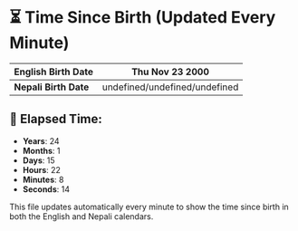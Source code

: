 # ⏳ Time Since Birth (Updated Every Minute)

| **English Birth Date** | Thu Nov 23 2000 |
|------------------------|-------------------------------------|
| **Nepali Birth Date**  | undefined/undefined/undefined                  |

## 📅 Elapsed Time:

- **Years**: 24
- **Months**: 1
- **Days**: 15
- **Hours**: 22
- **Minutes**: 8
- **Seconds**: 14

This file updates automatically every minute to show the time since birth in both the English and Nepali calendars.